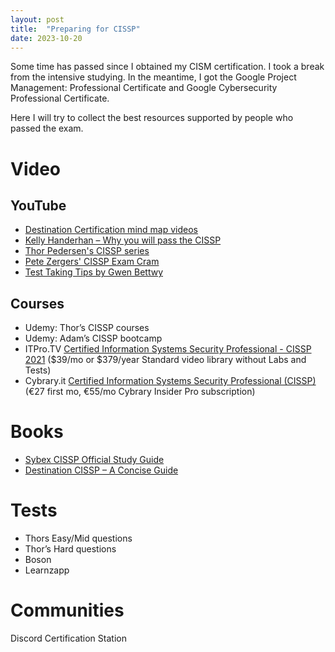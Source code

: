 ```yaml
---
layout: post
title:  "Preparing for CISSP"
date: 2023-10-20
---
```


Some time has passed since I obtained my CISM certification. I took a break from the intensive studying. In the meantime, I got the Google Project Management: Professional Certificate and Google Cybersecurity Professional Certificate.

Here I will try to collect the best resources supported by people who passed the exam.

# Video
## YouTube
- [Destination Certification mind map videos](https://www.youtube.com/playlist?list=PLZKdGEfEyJhKWyryIvx_jm1jn6ZMTi7gW)
- [Kelly Handerhan – Why you will pass the CISSP](https://www.youtube.com/watch?v=v2Y6Zog8h2A)
- [Thor Pedersen's CISSP series](https://www.youtube.com/playlist?list=PLmBCeNxXGfVant5-h4ms68l6-ei98PQ-B)
- [Pete Zergers' CISSP Exam Cram](https://www.youtube.com/watch?v=_nyZhYnCNLA)
- [Test Taking Tips by Gwen Bettwy](https://www.youtube.com/results?search_query=Test+Taking+Tips+by+Gwen+Bettwy)

## Courses
- Udemy: Thor’s CISSP courses
- Udemy: Adam’s CISSP bootcamp
- ITPro.TV [Certified Information Systems Security Professional - CISSP 2021](https://app.acilearning.com/course/accelerated-cissp-2021/) ($39/mo or $379/year Standard video library without Labs and Tests)
- Cybrary.it [Certified Information Systems Security Professional (CISSP)](https://app.cybrary.it/browse/course/cissp) (€27 first mo, €55/mo Cybrary Insider Pro subscription)

# Books
- [Sybex CISSP Official Study Guide](https://www.wiley.com/en-us/%28ISC%292+CISSP+Certified+Information+Systems+Security+Professional+Official+Study+Guide%2C+9th+Edition-p-9781119786238)
- [Destination CISSP – A Concise Guide](https://www.amazon.com/Destination-CISSP-Concise-Rob-Witcher-ebook/dp/B0BSZR1JH7)

# Tests
- Thors Easy/Mid questions
- Thor’s Hard questions
- Boson
- Learnzapp

# Communities
Discord Certification Station
